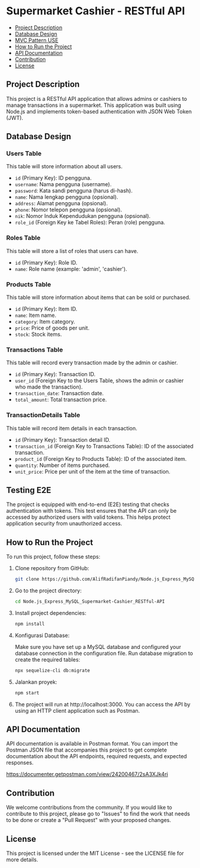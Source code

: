 # Supermarket Cashier - RESTful API

- [Project Description](#project-description)
- [Database Design](#database-design)
- [MVC Pattern USE](#mvc-pattern-use)
- [How to Run the Project](#how-to-run-the-project)
- [API Documentation](#api-documentation)
- [Contribution](#contribution)
- [License](#license)

## Project Description

This project is a RESTful API application that allows admins or cashiers to manage transactions in a supermarket. This application was built using Node.js and implements token-based authentication with JSON Web Token (JWT).

## Database Design

### Users Table

This table will store information about all users.

- `id` (Primary Key): ID pengguna.
- `username`: Nama pengguna (username).
- `password`: Kata sandi pengguna (harus di-hash).
- `name`: Nama lengkap pengguna (opsional).
- `address`: Alamat pengguna (opsional).
- `phone`: Nomor telepon pengguna (opsional).
- `nik`: Nomor Induk Kependudukan pengguna (opsional).
- `role_id` (Foreign Key ke Tabel Roles): Peran (role) pengguna.

### Roles Table

This table will store a list of roles that users can have.

- `id` (Primary Key): Role ID.
- `name`: Role name (example: 'admin', 'cashier').

### Products Table

This table will store information about items that can be sold or purchased.

- `id` (Primary Key): Item ID.
- `name`: Item name.
- `category`: Item category.
- `price`: Price of goods per unit.
- `stock`: Stock items.

### Transactions Table

This table will record every transaction made by the admin or cashier.

- `id` (Primary Key): Transaction ID.
- `user_id` (Foreign Key to the Users Table, shows the admin or cashier who made the transaction).
- `transaction_date`: Transaction date.
- `total_amount`: Total transaction price.

### TransactionDetails Table

This table will record item details in each transaction.

- `id` (Primary Key): Transaction detail ID.
- `transaction_id` (Foreign Key to Transactions Table): ID of the associated transaction.
- `product_id` (Foreign Key to Products Table): ID of the associated item.
- `quantity`: Number of items purchased.
- `unit_price`: Price per unit of the item at the time of transaction.

## Testing E2E

The project is equipped with end-to-end (E2E) testing that checks authentication with tokens. This test ensures that the API can only be accessed by authorized users with valid tokens. This helps protect application security from unauthorized access.

## How to Run the Project

To run this project, follow these steps:

1. Clone repository from GitHub:

   ```bash
   git clone https://github.com/AlifRadifanPiandy/Node.js_Express_MySQL_Supermarket-Cashier_RESTful-API.git

   ```

2. Go to the project directory:

   ```bash
   cd Node.js_Express_MySQL_Supermarket-Cashier_RESTful-API

   ```

3. Install project dependencies:

   ```bash
   npm install

   ```

4. Konfigurasi Database:

   Make sure you have set up a MySQL database and configured your database connection in the configuration file.
   Run database migration to create the required tables:

   ```bash
   npx sequelize-cli db:migrate

   ```

5. Jalankan proyek:

   ```bash
   npm start

   ```

6. The project will run at http://localhost:3000. You can access the API by using an HTTP client application such as Postman.

## API Documentation

API documentation is available in Postman format. You can import the Postman JSON file that accompanies this project to get complete documentation about the API endpoints, required requests, and expected responses.

https://documenter.getpostman.com/view/24200467/2sA3XJk4ri

## Contribution

We welcome contributions from the community. If you would like to contribute to this project, please go to "Issues" to find the work that needs to be done or create a "Pull Request" with your proposed changes.

## License

This project is licensed under the MIT License - see the LICENSE file for more details.
